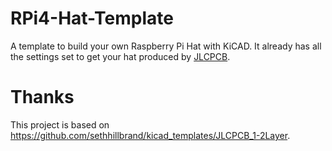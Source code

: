 # RPi4-Hat-Template
A template to build your own Raspberry Pi Hat with KiCAD. It already has all the settings set to get your hat produced by [JLCPCB](https://jlcpcb.com/).


# Thanks
This project is based on https://github.com/sethhillbrand/kicad_templates/JLCPCB_1-2Layer.
